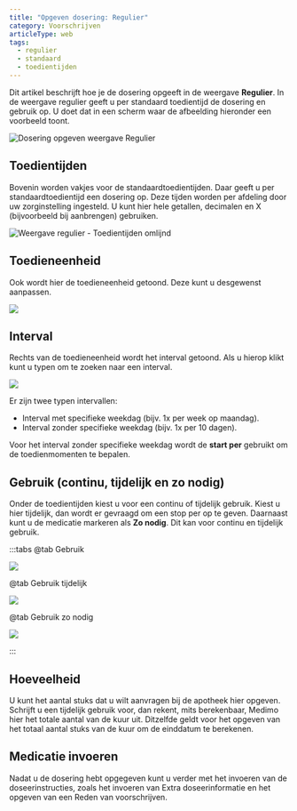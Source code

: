 ```yaml
---
title: "Opgeven dosering: Regulier"
category: Voorschrijven
articleType: web
tags:
  - regulier
  - standaard
  - toedientijden
---
```

Dit artikel beschrijft hoe je de dosering opgeeft in de weergave **Regulier**. In de weergave regulier geeft u per standaard toedientijd de dosering en gebruik op. U doet dat in een scherm waar de afbeelding hieronder een voorbeeld toont.

![Dosering opgeven weergave Regulier](/uploads/weergave-regulier.png "Dosering opgeven weergave Regulier")

## Toedientijden

Bovenin worden vakjes voor de standaardtoedientijden. Daar geeft u per standaardtoedientijd een dosering op. Deze tijden worden per afdeling door uw zorginstelling ingesteld. U kunt hier hele getallen, decimalen en X (bijvoorbeeld bij aanbrengen) gebruiken.

![Weergave regulier - Toedientijden omlijnd](/uploads/weergave-regulier-tt-omlijnd.png "Weergave regulier - Toedientijden omlijnd")

## Toedieneenheid

Ook wordt hier de toedieneenheid getoond. Deze kunt u desgewenst aanpassen.

![](/uploads/weergave-regulier-te-omlijnd.png)

## Interval

Rechts van de toedieneenheid wordt het interval getoond. Als u hierop klikt kunt u typen om te zoeken naar een interval.

![](/uploads/weergave-regulier-ti-omlijnd.png)

Er zijn twee typen intervallen:

* Interval met specifieke weekdag (bijv. 1x per week op maandag).
* Interval zonder specifieke weekdag (bijv. 1x per 10 dagen).

Voor het interval zonder specifieke weekdag wordt de **start per** gebruikt om de toedienmomenten te bepalen.

## Gebruik (continu, tijdelijk en zo nodig)

Onder de toedientijden kiest u voor een continu of tijdelijk gebruik. Kiest u hier tijdelijk, dan wordt er gevraagd om een stop per op te geven. Daarnaast kunt u de medicatie markeren als **Zo nodig**. Dit kan voor continu en tijdelijk gebruik.

:::tabs
@tab Gebruik

![](/uploads/weergave-regulier-gebruik-omlijnd.png)

@tab Gebruik tijdelijk

![](/uploads/weergave-regulier-tijdelijk-stop-per-omlijnd.png)

@tab Gebruik zo nodig

![](/uploads/weergave-regulier-zonodig.png)

:::

## Hoeveelheid

U kunt het aantal stuks dat u wilt aanvragen bij de apotheek hier opgeven. Schrijft u een tijdelijk gebruik voor, dan rekent, mits berekenbaar, Medimo hier het totale aantal van de kuur uit. Ditzelfde geldt voor het opgeven van het totaal aantal stuks van de kuur om de einddatum te berekenen.

## Medicatie invoeren

Nadat u de dosering hebt opgegeven kunt u verder met het invoeren van de doseerinstructies, zoals het invoeren van Extra doseerinformatie en het opgeven van een Reden van voorschrijven.